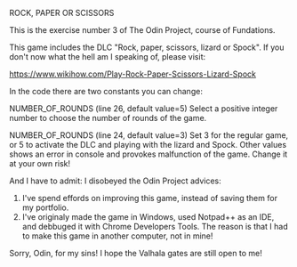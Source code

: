 ROCK, PAPER OR SCISSORS

This is the exercise number 3 of The Odin Project, course of Fundations.

This game includes the DLC "Rock, paper, scissors, lizard or Spock".
If you don't now what the hell am I speaking of, please visit:

https://www.wikihow.com/Play-Rock-Paper-Scissors-Lizard-Spock

In the code there are two constants you can change:

NUMBER_OF_ROUNDS (line 26, default value=5)
   Select a positive integer number to choose the number of rounds of the game.
   
NUMBER_OF_ROUNDS (line 24, default value=3)
	Set 3 for the regular game, or 5 to activate the DLC and playing with the lizard and Spock.
	Other values shows an error in console and provokes malfunction of the game. 
	Change it at your own risk!
	
	
And I have to admit: I disobeyed the Odin Project advices:
1) I've spend effords on improving this game, instead of saving them for my portfolio.
2) I've originaly made the game in Windows, used Notpad++ as an IDE, and debbuged it with Chrome Developers Tools. The reason is that I had to make this game in another computer, not in mine!

Sorry, Odin, for my sins! I hope the Valhala gates are still open to me!
